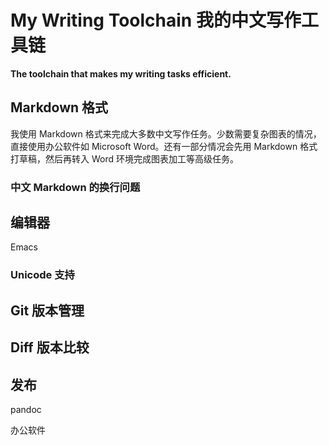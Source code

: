 # My Writing Toolchain 我的中文写作工具链

**The toolchain that makes my writing tasks efficient.**

## Markdown 格式

我使用 Markdown 格式来完成大多数中文写作任务。少数需要复杂图表的情况，
直接使用办公软件如 Microsoft Word。还有一部分情况会先用 Markdown 格式
打草稿，然后再转入 Word 环境完成图表加工等高级任务。

### 中文 Markdown 的换行问题


## 编辑器

Emacs

### Unicode 支持

## Git 版本管理


## Diff 版本比较


## 发布

pandoc

办公软件


